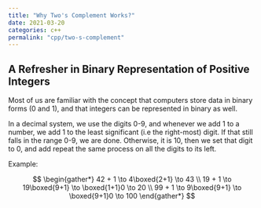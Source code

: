 ```yaml
---
title: "Why Two's Complement Works?"
date: 2021-03-20
categories: c++
permalink: "cpp/two-s-complement"
---
```


## A Refresher in Binary Representation of Positive Integers

Most of us are familiar with the concept that computers store data in binary forms (0 and 1), and that integers can be represented in binary as well.

In a decimal system, we use the digits 0-9, and whenever we add 1 to a number, we add 1 to the least significant (i.e the right-most) digit. If that still falls in the range 0-9, we are done. Otherwise, it is 10, then we set that digit to 0, and add repeat the same process on all the digits to its left.

Example:



$$
\begin{gather*}
42 + 1 \to 4\boxed{2+1} \to 43 \\ 
19 + 1 \to 19\boxed{9+1} \to \boxed{1+1}0 \to 20 \\ 
99 + 1 \to 9\boxed{9+1} \to \boxed{9+1}0 \to 100
\end{gather*}
$$

